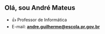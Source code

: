 ## Olá, sou André Mateus 
- :+1: Professor de Informática
- E-mail: **andre.guilherme@escola.pr.gov.br**


